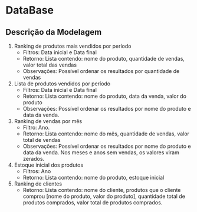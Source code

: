 # DataBase

## Descrição da Modelagem
1. Ranking de produtos mais vendidos por período
    - Filtros: Data inicial e Data final
    - Retorno: Lista contendo: nome do produto, quantidade de vendas, valor total das vendas
    - Observações: Possível ordenar os resultados por quantidade de vendas
2. Lista de produtos vendidos por período
    - Filtros: Data inicial e Data final
    - Retorno: Lista contendo: nome do produto, data da venda, valor do produto
    - Observações: Possível ordenar os resultados por nome do produto e data da venda.
3. Ranking de vendas por mês
    - Filtro: Ano.
    - Retorno: Lista contendo: nome do mês, quantidade de vendas, valor total de vendas
    - Observações: Possível ordenar os resultados por nome do produto e data da venda. Nos meses e anos sem vendas, os valores viram              zerados.
4. Estoque inicial dos produtos
    - Filtros: Ano
    - Retorno: Lista contendo: nome do produto, estoque inicial
5. Ranking de clientes
    - Retorno: Lista contendo: nome do cliente, produtos que o cliente comprou
      [nome do produto, valor do produto], quantidade total de produtos comprados,
      valor total de produtos comprados.
    
